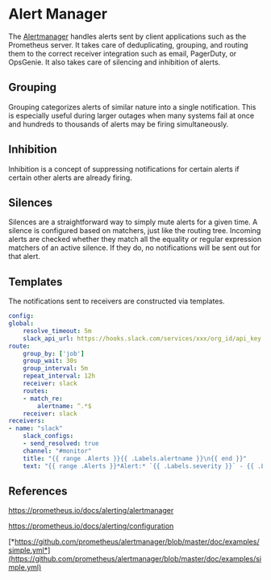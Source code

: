 # Alert Manager

The [Alertmanager](https://github.com/prometheus/alertmanager) handles alerts sent by client applications such as the Prometheus server. It takes care of deduplicating, grouping, and routing them to the correct receiver integration such as email, PagerDuty, or OpsGenie. It also takes care of silencing and inhibition of alerts.

## Grouping

Grouping categorizes alerts of similar nature into a single notification. This is especially useful during larger outages when many systems fail at once and hundreds to thousands of alerts may be firing simultaneously.

## Inhibition

Inhibition is a concept of suppressing notifications for certain alerts if certain other alerts are already firing.

## Silences

Silences are a straightforward way to simply mute alerts for a given time. A silence is configured based on matchers, just like the routing tree. Incoming alerts are checked whether they match all the equality or regular expression matchers of an active silence. If they do, no notifications will be sent out for that alert.

## Templates

The notifications sent to receivers are constructed via templates.

```yaml
config:
global:
    resolve_timeout: 5m
    slack_api_url: https://hooks.slack.com/services/xxx/org_id/api_key
route:
    group_by: ['job']
    group_wait: 30s
    group_interval: 5m
    repeat_interval: 12h
    receiver: slack
    routes:
    - match_re:
        alertname: ^.*$
    receiver: slack
receivers:
- name: "slack"
    slack_configs:
    - send_resolved: true
    channel: "#monitor"
    title: "{{ range .Alerts }}{{ .Labels.alertname }}\n{{ end }}"
    text: "{{ range .Alerts }}*Alert:* `{{ .Labels.severity }}` - {{ .Labels.alertname }} - {{ .Annotations.message }}\n*Details:* {{ range .Labels.SortedPairs }} - *{{ .Name }}:* `{{ .Value }}`{{ end }}\n{{ end }}"
```

## References

https://prometheus.io/docs/alerting/alertmanager

https://prometheus.io/docs/alerting/configuration

[*https://github.com/prometheus/alertmanager/blob/master/doc/examples/simple.yml*](https://github.com/prometheus/alertmanager/blob/master/doc/examples/simple.yml)
